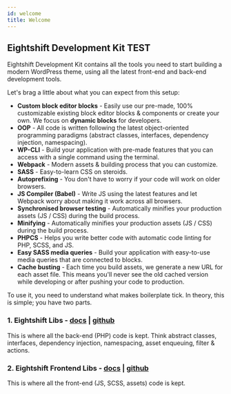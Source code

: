 ```yaml
---
id: welcome
title: Welcome
---
```


## Eightshift Development Kit TEST

Eightshift Development Kit contains all the tools you need to start building a modern WordPress theme, using all the latest front-end and back-end development tools.

Let's brag a little about what you can expect from this setup:
- **Custom block editor blocks** - Easily use our pre-made, 100% customizable existing block editor blocks & components or create your own. We focus on **dynamic blocks** for developers.
- **OOP** - All code is written following the latest object-oriented programming paradigms (abstract classes, interfaces, dependency injection, namespacing).
- **WP-CLI** - Build your application with pre-made features that you can access with a single command using the terminal.
- **Webpack** - Modern assets & building process that you can customize.
- **SASS** - Easy-to-learn CSS on steroids.
- **Autoprefixing** - You don't have to worry if your code will work on older browsers.
- **JS Compiler (Babel)** - Write JS using the latest features and let Webpack worry about making it work across all browsers.
- **Synchronised browser testing** - Automatically minifies your production assets (JS / CSS) during the build process.
- **Minifying** - Automatically minifies your production assets (JS / CSS) during the build process.
- **PHPCS** - Helps you write better code with automatic code linting for PHP, SCSS, and JS.
- **Easy SASS media queries** - Build your application with easy-to-use media queries that are connected to blocks.
- **Cache busting** - Each time you build assets, we generate a new URL for each asset file. This means you'll never see the old cached version while developing or after pushing your code to production.


To use it, you need to understand what makes boilerplate tick. In theory, this is simple; you have two parts.

### 1. Eightshift Libs - [docs](eightshift-libs.md) | [github](https://github.com/infinum/eightshift-libs)

This is where all the back-end (PHP) code is kept. Think abstract classes, interfaces, dependency injection, namespacing, asset enqueuing, filter & actions.

### 2. Eightshift Frontend Libs - [docs](eightshift-frontend-libs.md) | [github](https://github.com/infinum/eightshift-frontend-libs)

This is where all the front-end (JS, SCSS, assets) code is kept.
